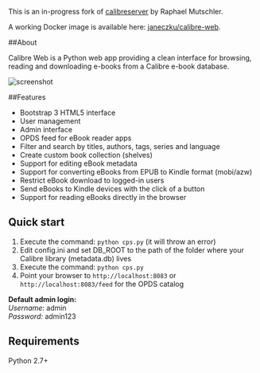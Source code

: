 This is an in-progress fork of [calibreserver](https://bitbucket.org/raphaelmutschler/calibreserver)  by Raphael Mutschler.

A working Docker image is available here: [janeczku/calibre-web](https://registry.hub.docker.com/u/janeczku/calibre-web/).

##About

Calibre Web is a Python web app providing a clean interface for browsing, reading and downloading e-books from a Calibre e-book database.

![screenshot](https://raw.githubusercontent.com/janeczku/docker-calibre-web/master/screenshot.png)

##Features
- Bootstrap 3 HTML5 interface
- User management
- Admin interface
- OPDS feed for eBook reader apps
- Filter and search by titles, authors, tags, series and language
- Create custom book collection (shelves)
- Support for editing eBook metadata
- Support for converting eBooks from EPUB to Kindle format (mobi/azw)
- Restrict eBook download to logged-in users
- Send eBooks to Kindle devices with the click of a button
- Support for reading eBooks directly in the browser

## Quick start

1. Execute the command: `python cps.py` (it will throw an error)
2. Edit config.ini and set DB_ROOT to the path of the folder where your Calibre library (metadata.db) lives
3. Execute the command: `python cps.py`
4. Point your browser to `http://localhost:8083` or `http://localhost:8083/feed` for the OPDS catalog 

**Default admin login:**    
*Username:* admin   
*Password:* admin123

## Requirements

Python 2.7+